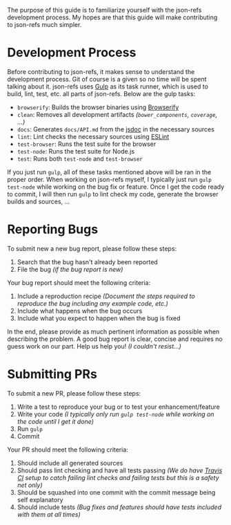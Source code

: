 The purpose of this guide is to familiarize yourself with the json-refs development process.  My hopes are that this
guide will make contributing to json-refs much simpler.

# Development Process

Before contributing to json-refs, it makes sense to understand the development process.  Git of course is a given so
no time will be spent talking about it.  json-refs uses [Gulp][gulp] as its task runner, which is used to build, lint,
test, etc. all parts of json-refs.  Below are the gulp tasks:

* `browserify`: Builds the browser binaries using [Browserify][browserify]
* `clean`: Removes all development artifacts *(`bower_components`, `coverage`, ...)*
* `docs`: Generates `docs/API.md` from the [jsdoc][jsdoc] in the necessary sources
* `lint`: Lint checks the necessary sources using [ESLint][eslint]
* `test-browser`: Runs the test suite for the browser
* `test-node`: Runs the test suite for Node.js
* `test`: Runs both `test-node` and `test-browser`

If you just run `gulp`, all of these tasks mentioned above will be ran in the proper order.  When working on json-refs
myself, I typically just run `gulp test-node` while working on the bug fix or feature.  Once I get the code ready to
commit, I will then run `gulp` to lint check my code, generate the browser builds and sources, ...

# Reporting Bugs

To submit new a new bug report, please follow these steps:

1. Search that the bug hasn't already been reported
2. File the bug *(if the bug report is new)*

Your bug report should meet the following criteria:

1. Include a reproduction recipe *(Document the steps required to reproduce the bug including any example code, etc.)*
2. Include what happens when the bug occurs
3. Include what you expect to happen when the bug is fixed

In the end, please provide as much pertinent information as possible when describing the problem.  A good bug report is
clear, concise and requires no guess work on our part.  Help us help you! *(I couldn't resist...)*

# Submitting PRs

To submit a new PR, please follow these steps:

1. Write a test to reproduce your bug or to test your enhancement/feature
2. Write your code *(I typically only run `gulp test-node` while working on the code until I get it done)*
3. Run `gulp`
4. Commit

Your PR should meet the following criteria:

1. Should include all generated sources
2. Should pass lint checking and have all tests passing *(We do have [Travis CI][travis-ci] setup to catch failing lint
checks and failing tests but this is a safety net only)*
3. Should be squashed into one commit with the commit message being self explanatory
4. Should include tests *(Bug fixes and features should have tests included with them at all times)*

[bower]: http://bower.io/
[browserify]: http://browserify.org/
[eslint]: http://eslint.org/
[gulp]: http://gulpjs.com/
[jsdoc]: http://usejsdoc.org/
[npm]: https://www.npmjs.com/
[travis-ci]: https://travis-ci.org/whitlockjc/json-refs

